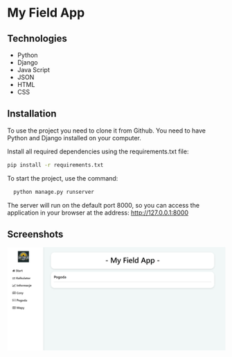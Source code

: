 # My Field App

## Technologies
- Python
- Django
- Java Script
- JSON
- HTML
- CSS

## Installation

To use the project you need to clone it from Github.
You need to have Python and Django installed on your computer.

Install all required dependencies using the requirements.txt file:
```bash
pip install -r requirements.txt
```

To start the project, use the command:
```bash
  python manage.py runserver
```

The server will run on the default port 8000, so you can access the application in your browser at the address:
http://127.0.0.1:8000


## Screenshots
<img src="screenshot.png" alt=""/>

